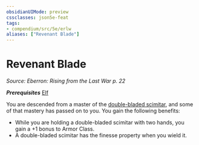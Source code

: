 ```yaml
---
obsidianUIMode: preview
cssclasses: json5e-feat
tags:
- compendium/src/5e/erlw
aliases: ["Revenant Blade"]
---
```

# Revenant Blade
*Source: Eberron: Rising from the Last War p. 22*  

***Prerequisites*** [Elf](../races/elf.md#)

You are descended from a master of the [double-bladed scimitar](double-bladed-scimitar-erlw.md#), and some of that mastery has passed on to you. You gain the following benefits:

- While you are holding a double-bladed scimitar with two hands, you gain a +1 bonus to Armor Class.  
- A double-bladed scimitar has the finesse property when you wield it.